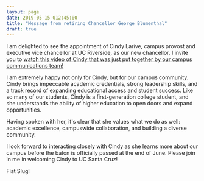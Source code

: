 ```yaml
---
layout: page
date: 2019-05-15 012:45:00
title: "Message from retiring Chancellor George Blumenthal"
draft: true
---
```


I am delighted to see the appointment of Cindy Larive, campus provost and executive vice chancellor at UC Riverside, as our new chancellor. I invite you to [watch this video of Cindy that was just put together by our campus communications team!](https://www.youtube.com/watch?v=-YcTctiMrZw)

I am extremely happy not only for Cindy, but for our campus community. Cindy brings impeccable academic credentials, strong leadership skills, and a track record of expanding educational access and student success. Like so many of our students, Cindy is a first-generation college student, and she understands the ability of higher education to open doors and expand opportunities.

Having spoken with her, it's clear that she values what we do as well: academic excellence, campuswide collaboration, and building a diverse community.

I look forward to interacting closely with Cindy as she learns more about our campus before the baton is officially passed at the end of June. Please join in me in welcoming Cindy to UC Santa Cruz!

Fiat Slug!